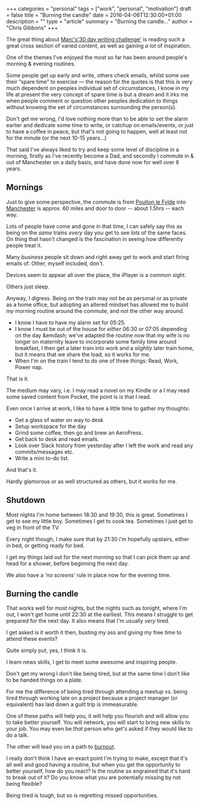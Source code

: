 +++
categories = "personal"
tags = ["work", "personal", "motivation"]
draft = false
title = "Burning the candle"
date = 2016-04-06T12:30:00+01:00
description = ""
type = "article"
summary = "Burning the candle..."
author = "Chris Gibbons"
+++

The great thing about [Marc's](https://twitter.com/marcjenkins)['30 day writing challenge'](https://marcjenkins.co.uk/the-30-day-writing-challenge/) is reading such a great cross section of varied content, as well as gaining _a lot_ of inspiration.

One of the themes I've enjoyed the most so far has been around people's morning &amp; evening routines.

Some people get up early and write, others check emails, whilst some use their &ldquo;spare time&rdquo; to exercise &mdash; the reason for the quotes is that this is very much dependent on peoples individual set of circumstances, I know in my life at present the very concept of spare time is but a dream and it irks me when people comment or question other peoples dedication to things without knowing the set of circumstances surrounding the person(s).

Don't get me wrong, I'd love nothing more than to be able to set the alarm earlier and dedicate some time to write, or catchup on emails/events, or just to have a coffee in peace, but that's not going to happen, well at least not for the minute (or the next 10-15 years...)

That said I've always liked to try and keep some level of discipline in a morning, firstly as I've recently become a Dad, and secondly I commute in &amp; out of Manchester on a daily basis, and have done now for well over 8 years.

## Mornings
Just to give some perspective, the commute is from [Poulton le Fylde](https://en.wikipedia.org/wiki/Poulton-le-Fylde) into [Manchester](https://en.wikipedia.org/wiki/Manchester) is approx. 60 miles and door to door -- about 1.5hrs -- each way.

Lots of people have come and gone in that time, I can safely say this as being on the _same_ trains _every_ day you get to see _lots_ of the same faces. On thing that hasn't changed is the fascination in seeing how differently people treat it.

Many _business_ people sit down and right away get to work and start firing emails of. Other, myself included, don't.

Devices seem to appear all over the place, the iPlayer is a common sight.

Others just sleep.

Anyway, I digress. Being on the train may not be as personal or as private as a home office, but adopting an altered mindset has allowed me to build _my_ morning routine around the commute, and not the other way around.

* I know I have to have my alarm set for 05:25.
* I know I must be out of the house for _either_ 06:30 or 07:05 depending on the day &emdash; we've adapted the routine now that my wife is no longer on maternity leave to incorporate some family time around breakfast, I then get a later train into work and a _slightly_ later train home, but it means that we share the load, so it works for me.
* When I'm on the train I tend to do one of three things: Read, Work, Power nap.

That is it.

The medium may vary, i.e. I may read a novel on my Kindle or a I may read some saved content from Pocket, the point is is that I read.

Even once I arrive at work, I like to have a little time to gather my thoughts:

* Get a glass of water on way to desk
* Setup workspace for the day
* Grind some coffee, then go and brew an AeroPress.
* Get back to desk and read emails.
* Look over Slack history from yesterday after I left the work and read any commits/messages etc.
* Write a mini to-do list.

And that's it.

Hardly glamorous or as well structured as others, but it works for me.

## Shutdown
Most nights I'm home between 18:30 and 19:30, this is great. Sometimes I get to see my little boy. Sometimes I get to cook tea. Sometimes I just get to veg in front of the TV.

Every night though, I make sure that by 21:30 i'm hopefully upstairs, either in bed, or getting ready for bed.

I get my things laid out for the next morning so that I can pick them up and head for a shower, before beginning the next day.

We also have a _'no screens'_ rule in place now for the evening time.

## Burning the candle
That works well for _most_ nights, but the nights such as tonight, where I'm out, I won't get home until 22:30 at the earliest. This means I struggle to get prepared for the next day. It also means that I'm usually *very* tired.

I get asked is it worth it then, busting my ass and giving my free time to attend these events?

Quite simply put, yes, I think it is.

I learn news skills, I get to meet some awesome and inspiring people.

Don't get my wrong I don't like being tired, but at the same time I don't like to be handed things on a plate.

For me the difference of being tired through attending a meetup vs. being tired through working late on a project because a project manager (or equivalent) has laid down a guilt trip is immeasurable.

One of these paths will help you, it will help you flourish and will allow you to take better yourself. You will network, you will start to bring new skills to your job. You may even be _that_ person who get's asked if they would like to do a talk.

The other will lead you on a path to [burnout](/2016/02/19/motivation).

I really don't think I have an exact point I'm trying to make, except that it's all well and good having a routine, but when you get the opportunity to better yourself, how do you react? Is the routine so engrained that it's hard to break out of it? Do you know what you are potentially missing by not being flexible?

Being tired is tough, but so is regretting missed opportunities.
